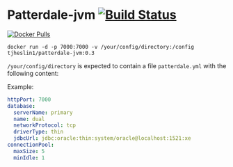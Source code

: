 # Patterdale-jvm [![Build Status](https://travis-ci.org/tjheslin1/Patterdale-jvm.svg?branch=master)](https://travis-ci.org/tjheslin1/Patterdale-jvm)

[![Docker Pulls](https://img.shields.io/docker/pulls/tjheslin1/patterdale-jvm.svg?maxAge=604800)](https://hub.docker.com/r/tjheslin1/patterdale-jvm/)

`docker run -d -p 7000:7000 -v /your/config/directory:/config tjheslin1/patterdale-jvm:0.3`

`/your/config/directory` is expected to contain a file `patterdale.yml` with the following content:

Example:
```yml
httpPort: 7000
database:
  serverName: primary
  name: dual
  networkProtocol: tcp
  driverType: thin
  jdbcUrl: jdbc:oracle:thin:system/oracle@localhost:1521:xe
connectionPool:
  maxSize: 5
  minIdle: 1
```